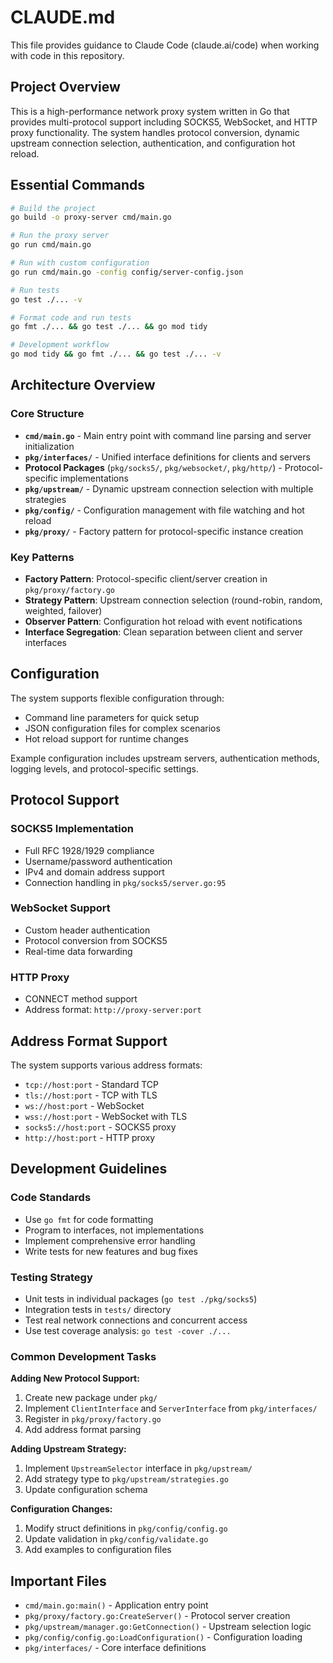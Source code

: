 # CLAUDE.md

This file provides guidance to Claude Code (claude.ai/code) when working with
code in this repository.

## Project Overview

This is a high-performance network proxy system written in Go that provides
multi-protocol support including SOCKS5, WebSocket, and HTTP proxy
functionality. The system handles protocol conversion, dynamic upstream
connection selection, authentication, and configuration hot reload.

## Essential Commands

```bash
# Build the project
go build -o proxy-server cmd/main.go

# Run the proxy server
go run cmd/main.go

# Run with custom configuration
go run cmd/main.go -config config/server-config.json

# Run tests
go test ./... -v

# Format code and run tests
go fmt ./... && go test ./... && go mod tidy

# Development workflow
go mod tidy && go fmt ./... && go test ./... -v
```

## Architecture Overview

### Core Structure

- **`cmd/main.go`** - Main entry point with command line parsing and server
  initialization
- **`pkg/interfaces/`** - Unified interface definitions for clients and servers
- **Protocol Packages** (`pkg/socks5/`, `pkg/websocket/`, `pkg/http/`) -
  Protocol-specific implementations
- **`pkg/upstream/`** - Dynamic upstream connection selection with multiple
  strategies
- **`pkg/config/`** - Configuration management with file watching and hot reload
- **`pkg/proxy/`** - Factory pattern for protocol-specific instance creation

### Key Patterns

- **Factory Pattern**: Protocol-specific client/server creation in
  `pkg/proxy/factory.go`
- **Strategy Pattern**: Upstream connection selection (round-robin, random,
  weighted, failover)
- **Observer Pattern**: Configuration hot reload with event notifications
- **Interface Segregation**: Clean separation between client and server
  interfaces

## Configuration

The system supports flexible configuration through:

- Command line parameters for quick setup
- JSON configuration files for complex scenarios
- Hot reload support for runtime changes

Example configuration includes upstream servers, authentication methods, logging
levels, and protocol-specific settings.

## Protocol Support

### SOCKS5 Implementation

- Full RFC 1928/1929 compliance
- Username/password authentication
- IPv4 and domain address support
- Connection handling in `pkg/socks5/server.go:95`

### WebSocket Support

- Custom header authentication
- Protocol conversion from SOCKS5
- Real-time data forwarding

### HTTP Proxy

- CONNECT method support
- Address format: `http://proxy-server:port`

## Address Format Support

The system supports various address formats:

- `tcp://host:port` - Standard TCP
- `tls://host:port` - TCP with TLS
- `ws://host:port` - WebSocket
- `wss://host:port` - WebSocket with TLS
- `socks5://host:port` - SOCKS5 proxy
- `http://host:port` - HTTP proxy

## Development Guidelines

### Code Standards

- Use `go fmt` for code formatting
- Program to interfaces, not implementations
- Implement comprehensive error handling
- Write tests for new features and bug fixes

### Testing Strategy

- Unit tests in individual packages (`go test ./pkg/socks5`)
- Integration tests in `tests/` directory
- Test real network connections and concurrent access
- Use test coverage analysis: `go test -cover ./...`

### Common Development Tasks

**Adding New Protocol Support:**

1. Create new package under `pkg/`
2. Implement `ClientInterface` and `ServerInterface` from `pkg/interfaces/`
3. Register in `pkg/proxy/factory.go`
4. Add address format parsing

**Adding Upstream Strategy:**

1. Implement `UpstreamSelector` interface in `pkg/upstream/`
2. Add strategy type to `pkg/upstream/strategies.go`
3. Update configuration schema

**Configuration Changes:**

1. Modify struct definitions in `pkg/config/config.go`
2. Update validation in `pkg/config/validate.go`
3. Add examples to configuration files

## Important Files

- `cmd/main.go:main()` - Application entry point
- `pkg/proxy/factory.go:CreateServer()` - Protocol server creation
- `pkg/upstream/manager.go:GetConnection()` - Upstream selection logic
- `pkg/config/config.go:LoadConfiguration()` - Configuration loading
- `pkg/interfaces/` - Core interface definitions
